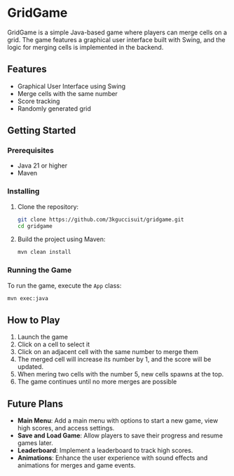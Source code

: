 # GridGame

GridGame is a simple Java-based game where players can merge cells on a grid. The game features a graphical user interface built with Swing, and the logic for merging cells is implemented in the backend.

## Features

- Graphical User Interface using Swing
- Merge cells with the same number
- Score tracking
- Randomly generated grid

## Getting Started
### Prerequisites

- Java 21 or higher
- Maven

### Installing

1. Clone the repository:
    ```sh
    git clone https://github.com/3kguccisuit/gridgame.git
    cd gridgame
    ```

2. Build the project using Maven:
    ```sh
    mvn clean install
    ```

### Running the Game

To run the game, execute the `App` class:

```sh
mvn exec:java
```

## How to Play
1. Launch the game
2. Click on a cell to select it
3. Click on an adjacent cell with the same number to merge them
4. The merged cell will increase its number by 1, and the score will be updated.
5. When mering two cells with the number 5, new cells spawns at the top.
6. The game continues until no more merges are possible

## Future Plans
- **Main Menu**: Add a main menu with options to start a new game, view high scores, and access settings.
- **Save and Load Game**: Allow players to save their progress and resume games later.
- **Leaderboard**: Implement a leaderboard to track high scores.
- **Animations**: Enhance the user experience with sound effects and animations for merges and game events.


